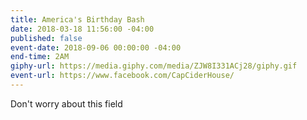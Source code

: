 ```yaml
---
title: America's Birthday Bash
date: 2018-03-18 11:56:00 -04:00
published: false
event-date: 2018-09-06 00:00:00 -04:00
end-time: 2AM
giphy-url: https://media.giphy.com/media/ZJW8I331ACj28/giphy.gif
event-url: https://www.facebook.com/CapCiderHouse/
---
```


Don't worry about this field
